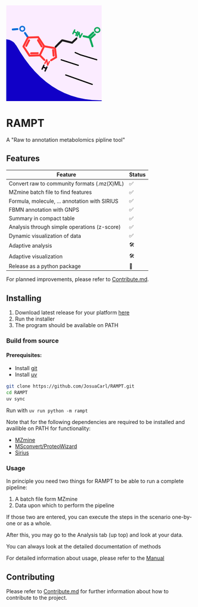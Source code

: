 
![logo_rampt](https://github.com/JosuaCarl/RAMPT/blob/main/statics/share/rampt.png?raw=true)

# RAMPT 
A "Raw to annotation metabolomics pipline tool"

## Features

| Feature                                       | Status |
|-----------------------------------------------|--------|
| Convert raw to community formats (.mz(X)ML)   | ✅      |
| MZmine batch file to find features            | ✅      |
| Formula, molecule, ... annotation with SIRIUS | ✅      |
| FBMN annotation with GNPS                     | ✅      |
| Summary in compact table                      | ✅      |
| Analysis through simple operations (z-score)  | ✅      |
| Dynamic visualization of data                 | ✅      |
| Adaptive analysis                             | 🛠️      |
| Adaptive visualization                        | 🛠️      |
| Release as a python package                   | 🛞      |

For planned improvements, please refer to [Contribute.md](./Contribute.md).

## Installing
1. Download latest release for your platform [here](https://github.com/JosuaCarl/RAMPT/releases)
2. Run the installer
3. The program should be available on PATH


### Build from source

#### Prerequisites:
- Install [git](https://git-scm.com/downloads)
- Install [uv](https://docs.astral.sh/uv/getting-started/installation/)

```sh
git clone https://github.com/JosuaCarl/RAMPT.git
cd RAMPT
uv sync
```

Run with `uv run python -m rampt`

Note that for the following dependencies are required to be installed and availible on PATH for functionality:
- [MZmine](https://mzio.io/mzmine-news/)
- [MSconvert/ProteoWizard](https://proteowizard.sourceforge.io/)
- [Sirius](https://bio.informatik.uni-jena.de/software/sirius/)

### Usage
In principle you need two things for RAMPT to be able to run a complete pipeline:
1. A batch file form MZmine
2. Data upon which to perform the pipeline

If those two are entered, you can execute the steps in the scenario one-by-one or as a whole.

After this, you may go to the Analysis tab (up top) and look at your data.

You can always look at the detailed documentation of methods

For detailed information about usage, please refer to the [Manual](./Manual.md)

## Contributing
Please refer to [Contribute.md](./Contribute.md) for further information about how to contribute to the project.